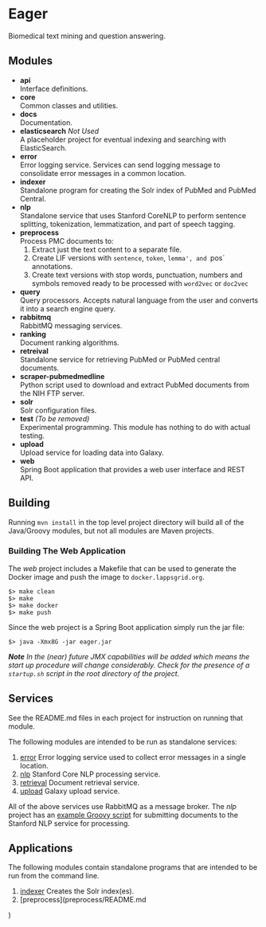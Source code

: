 # Eager
Biomedical text mining and question answering.

## Modules

- **api**<br/>Interface definitions.
- **core**<br/>Common classes and utilities.
- **docs**<br/>Documentation.
- **elasticsearch** *Not Used*<br/>A placeholder project for eventual indexing and searching with ElasticSearch.
- **error**<br/>Error logging service. Services can send logging message to consolidate error messages in a common location.
- **indexer**<br/>Standalone program for creating the Solr index of PubMed and PubMed Central.
- **nlp**<br/>Standalone service that uses Stanford CoreNLP to perform sentence splitting, tokenization, lemmatization, and part of speech tagging.
- **preprocess**<br/>Process PMC documents to:
  1. Extract just the text content to  a separate file.
  1. Create LIF versions with `sentence`, `token`, `lemma', and `pos` annotations.
  1. Create text versions with stop words, punctuation, numbers and symbols removed ready to be processed with `word2vec` or `doc2vec`
- **query**<br/>Query processors.  Accepts natural language from the user and converts it into a search engine query.
- **rabbitmq**<br/>RabbitMQ messaging services.
- **ranking**<br/>Document ranking algorithms.
- **retreival**<br/>Standalone service for retrieving PubMed or PubMed central documents.
- **scraper-pubmedmedline**<br/>Python script used to download and extract PubMed documents from the NIH FTP server.
- **solr**<br/>Solr configuration files.
- **test** *(To be removed)*<br/>Experimental programming.  This module has nothing to do with actual testing.
- **upload**<br/>Upload service for loading data into Galaxy.
- **web**<br/>Spring Boot application that provides a web user interface and REST API.

## Building

Running `mvn install` in the top level project directory will build all of the Java/Groovy modules, but not all modules are Maven projects.

### Building The Web Application

The *web* project includes a Makefile that can be used to generate the Docker image and push the image to `docker.lappsgrid.org`.

```
$> make clean
$> make 
$> make docker
$> make push
```

Since the web project is a Spring Boot application simply run the jar file:

``` 
$> java -Xmx8G -jar eager.jar
```

***Note** In the (near) future JMX capabilities will be added which means the start up procedure will change considerably.  Check for the presence of a `startup.sh` script in the root directory of the project.*

## Services

See the README.md files in each project for instruction on running that module.  

The following modules are intended to be run as standalone services:

1. [error](error/README.md) Error logging service used to collect error messages in a single location.
1. [nlp](nlp/README.md) Stanford Core NLP processing service.
1. [retrieval](retrieval/README.md) Document retrieval service.
1. [upload](upload/README.md) Galaxy upload service.

All of the above services use RabbitMQ as a message broker.  The *nlp* project has an [example Groovy script](nlp/src/test/scripts/stanford.groovy) for submitting documents to the Stanford NLP service for processing.

## Applications

The following modules contain standalone programs that are intended to be run from the command line.

1. [indexer](indexer/README.md) Creates the Solr index(es).
1. [preprocess](preprocess/README.md

)
